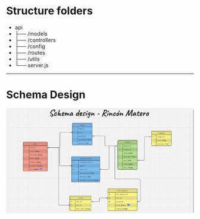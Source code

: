 # Structure folders

- api 
- ├── /models
- ├── /controllers
- ├── /config
- ├── /routes
- ├── /utils
- └── server.js

---

# Schema Design

![Schema Design](./schema/image.png)

